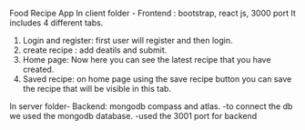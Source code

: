 Food Recipe App
In client folder - Frontend : bootstrap, react js, 3000 port
It includes 4 different tabs.
1. Login and register: first user will register and then login.
2. create recipe : add deatils and submit.
3. Home page: Now here you can see the latest recipe that you have created.
4. Saved recipe: on home page using the save recipe button you can save the recipe that will be visible in this tab.

In server folder- Backend: mongodb compass and atlas.
-to connect the db we used the mongodb database.
-used the 3001 port for backend
